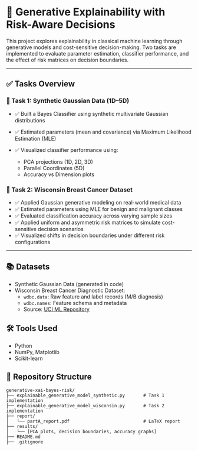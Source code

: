 # 🧠 Generative Explainability with Risk-Aware Decisions

This project explores explainability in classical machine learning through generative models and cost-sensitive decision-making. Two tasks are implemented to evaluate parameter estimation, classifier performance, and the effect of risk matrices on decision boundaries.

---

## ✅ Tasks Overview

### 🔹 Task 1: Synthetic Gaussian Data (1D–5D)

* ✅ Built a Bayes Classifier using synthetic multivariate Gaussian distributions
* ✅ Estimated parameters (mean and covariance) via Maximum Likelihood Estimation (MLE)
* ✅ Visualized classifier performance using:

  * PCA projections (1D, 2D, 3D)
  * Parallel Coordinates (5D)
  * Accuracy vs Dimension plots

### 🔹 Task 2: Wisconsin Breast Cancer Dataset

* ✅ Applied Gaussian generative modeling on real-world medical data
* ✅ Estimated parameters using MLE for benign and malignant classes
* ✅ Evaluated classification accuracy across varying sample sizes
* ✅ Applied uniform and asymmetric risk matrices to simulate cost-sensitive decision scenarios
* ✅ Visualized shifts in decision boundaries under different risk configurations

---

## 📚 Datasets

- Synthetic Gaussian Data (generated in code)
- Wisconsin Breast Cancer Diagnostic Dataset:
  - `wdbc.data`: Raw feature and label records (M/B diagnosis)
  - `wdbc.names`: Feature schema and metadata
  - Source: [UCI ML Repository](https://archive.ics.uci.edu/ml/datasets/Breast+Cancer+Wisconsin+(Diagnostic))


## 🛠️ Tools Used

* Python
* NumPy, Matplotlib
* Scikit-learn

## 📂 Repository Structure

```
generative-xai-bayes-risk/
├── explainable_generative_model_synthetic.py       # Task 1 implementation
├── explainable_generative_model_wisconsin.py       # Task 2 implementation
├── report/
│   └── partA_report.pdf                            # LaTeX report
├── results/
│   └── [PCA plots, decision boundaries, accuracy graphs]
├── README.md
├── .gitignore
```




